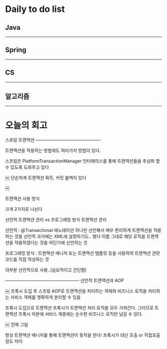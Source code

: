 # Daily to do list
## Java 

- - -
## Spring   

-- - -
## CS    

- - -
## 알고리즘    

---------
# 오늘의 회고

스프링 트랜잭션
———————————————

트랜잭션을 적용하는 방법에도 여러가지 방법이 있다.

스프링은 PlatformTransactionManager 인터페이스를 통해
트랜잭션들을 추상화 할 수 있도록 도와주고 있다

￼
단순하게 트랜잭션 획득, 커밋 롤백이 있다

￼


트랜잭션 사용 방식

크게 2가지로 나뉜다

선언적 트랜잭션 관리 vs 프로그래밍 방식 트랜잭션 관리

선언적 : 
@Transactional 애노테이션 하나만 선언해서 매우 편리하게 트랜잭션을 적용하는 것을 선언적
과거에는 XML에 설정하기도.. 했다
이름 그대로 해당 로직을 트랜잭션을 적용하겠다는 것을 어딘가에 선언하는 것

프로그래밍 방식 :
트랜잭션 매니저 또는 트랜잭션 템플릿 등을 사용하여 트랜잭션 관련 코드를 직접 작성하는 것

대부분 선언적으로 사용..(실요적이고 간단함)

—————————————————
선언적 트랜잭션과 AOP

￼
프록시 도입 후 스프링 AOP로 트랜잭션을 처리하는 객체와 비즈니스 로직을 처리하는 서비스 객체를 명확하게 분리할 수 있음

프록시 도입으로 트랜잭션 프록시가 트랜잭션 처리 로직을 모두 가져간다.
그러므로 트랜잭션 프록시 덕분에 서비스 계층에는 순수한 비즈니스 로직만 남길 수 있다.

￼
전체 그림

항상 트랜잭션 매니저를 통해 트랜잭션이 동작을 한다!
프록시가 대신 호출 or 직접호출 정도 차이
